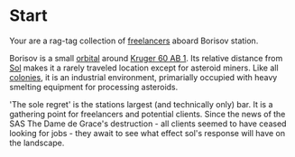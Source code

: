 # Start

Your are a rag-tag collection of [freelancers](./Glossary/freelancers.md) aboard Borisov station.

Borisov is a small [orbital](./Glossary/colonies.md#orbital) around [Kruger 60 AB 1](./Glossary/local-systems.md#kurger-60-ab-1). Its relative distance from [Sol](./Glossary/sol.md) makes it a rarely traveled location except for asteroid miners. Like all [colonies](./Glossary/colonies.md), it is an industrial environment, primarially occupied with heavy smelting equipment for processing asteroids.

'The sole regret' is the stations largest (and technically only) bar. It is a gathering point for freelancers and potential clients. Since the news of the SAS The Dame de Grace's destruction - all clients seemed to have ceased looking for jobs - they await to see what effect sol's response will have on the landscape.


